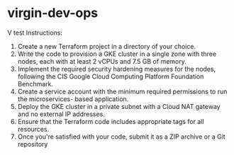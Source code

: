 # virgin-dev-ops
V  test
Instructions:
1. Create a new Terraform project in a directory of your choice.
2. Write the code to provision a GKE cluster in a single zone with three nodes, each with at least
2 vCPUs and 7.5 GB of memory.
3. Implement the required security hardening measures for the nodes, following the CIS Google
Cloud Computing Platform Foundation Benchmark.
4. Create a service account with the minimum required permissions to run the microservices-
based application.
5. Deploy the GKE cluster in a private subnet with a Cloud NAT gateway and no external IP
addresses.
6. Ensure that the Terraform code includes appropriate tags for all resources.
7. Once you&#39;re satisfied with your code, submit it as a ZIP archive or a Git repository